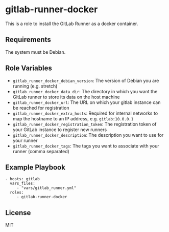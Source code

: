 gitlab-runner-docker
====================

This is a role to install the GitLab Runner as a docker container.

Requirements
------------

The system must be Debian.

Role Variables
--------------

- `gitlab_runner_docker_debian_version`: The version of Debian you are running
  (e.g. stretch)
- `gitlab_runner_docker_data_dir`: The directory in which you want the GitLab
  runner to store its data on the host machine
- `gitlab_runner_docker_url`: The URL on which your gitlab instance can be
  reached for registration
- `gitlab_runner_docker_extra_hosts`: Required for internal networks to map
  the hostname to an IP address, e.g. `gitlab:10.0.0.1`
- `gitlab_runner_docker_registration_token`: The registration token of your
  GitLab instance to register new runners
- `gitlab_runner_docker_description`: The description you want to use for your
  runner
- `gitlab_runner_docker_tags`: The tags you want to associate with your
  runner (comma separated)

Example Playbook
----------------

    - hosts: gitlab
      vars_files:
         - "vars/gitlab_runner.yml"
      roles:
         - gitlab-runner-docker

License
-------

MIT
